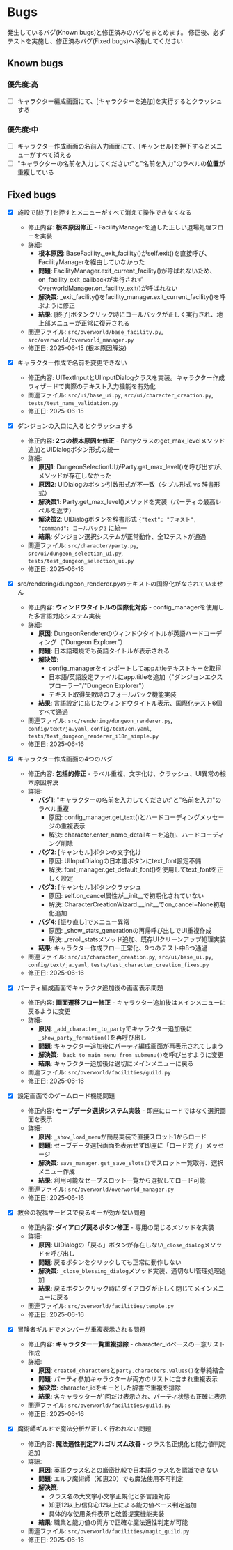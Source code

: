 # Bugs

発生しているバグ(Known bugs)と修正済みのバグをまとめます。
修正後、必ずテストを実施し、修正済みバグ(Fixed bugs)へ移動してください

## Known bugs


### 優先度:高

- [ ] キャラクター編成画面にて、[キャラクターを追加]を実行するとクラッシュする

### 優先度:中

- [ ] キャラクター作成画面の名前入力画面にて、[キャンセル]を押下するとメニューがすべて消える
- [ ] "キャラクターの名前を入力してください:"と"名前を入力"のラベルの**位置**が重複している

## Fixed bugs

- [x] 施設で[終了]を押すとメニューがすべて消えて操作できなくなる
  - 修正内容: **根本原因修正** - FacilityManagerを通した正しい退場処理フローを実装
  - 詳細: 
    * **根本原因**: BaseFacility._exit_facility()がself.exit()を直接呼び、FacilityManagerを経由していなかった
    * **問題**: FacilityManager.exit_current_facility()が呼ばれないため、on_facility_exit_callbackが実行されずOverworldManager.on_facility_exit()が呼ばれない
    * **解決策**: _exit_facility()をfacility_manager.exit_current_facility()を呼ぶように修正
    * **結果**: [終了]ボタンクリック時にコールバックが正しく実行され、地上部メニューが正常に復元される
  - 関連ファイル: `src/overworld/base_facility.py`, `src/overworld/overworld_manager.py`
  - 修正日: 2025-06-15 (根本原因解決)

- [x] キャラクター作成で名前を変更できない  
  - 修正内容: UITextInputとUIInputDialogクラスを実装。キャラクター作成ウィザードで実際のテキスト入力機能を有効化
  - 関連ファイル: `src/ui/base_ui.py`, `src/ui/character_creation.py`, `tests/test_name_validation.py`
  - 修正日: 2025-06-15

- [x] ダンジョンの入口に入るとクラッシュする
  - 修正内容: **2つの根本原因を修正** - Partyクラスのget_max_levelメソッド追加とUIDialogボタン形式の統一
  - 詳細:
    * **原因1**: DungeonSelectionUIがParty.get_max_level()を呼び出すが、メソッドが存在しなかった
    * **原因2**: UIDialogのボタン引数形式が不一致（タプル形式 vs 辞書形式）
    * **解決策1**: Party.get_max_level()メソッドを実装（パーティの最高レベルを返す）
    * **解決策2**: UIDialogボタンを辞書形式 `{"text": "テキスト", "command": コールバック}` に統一
    * **結果**: ダンジョン選択システムが正常動作、全12テストが通過
  - 関連ファイル: `src/character/party.py`, `src/ui/dungeon_selection_ui.py`, `tests/test_dungeon_selection_ui.py`
  - 修正日: 2025-06-16

- [x] src/rendering/dungeon_renderer.pyのテキストの国際化がなされていません
  - 修正内容: **ウィンドウタイトルの国際化対応** - config_managerを使用した多言語対応システム実装
  - 詳細:
    * **原因**: DungeonRendererのウィンドウタイトルが英語ハードコーディング（"Dungeon Explorer"）
    * **問題**: 日本語環境でも英語タイトルが表示される
    * **解決策**: 
      - config_managerをインポートしてapp.titleテキストキーを取得
      - 日本語/英語設定ファイルにapp.titleを追加（"ダンジョンエクスプローラー"/"Dungeon Explorer"）
      - テキスト取得失敗時のフォールバック機能実装
    * **結果**: 言語設定に応じたウィンドウタイトル表示、国際化テスト6個すべて通過
  - 関連ファイル: `src/rendering/dungeon_renderer.py`, `config/text/ja.yaml`, `config/text/en.yaml`, `tests/test_dungeon_renderer_i18n_simple.py`
  - 修正日: 2025-06-16

- [x] キャラクター作成画面の4つのバグ
  - 修正内容: **包括的修正** - ラベル重複、文字化け、クラッシュ、UI異常の根本原因解決
  - 詳細:
    * **バグ1**: "キャラクターの名前を入力してください:"と"名前を入力"のラベル重複
      - 原因: config_manager.get_text()とハードコーディングメッセージの重複表示
      - 解決: character.enter_name_detailキーを追加、ハードコーディング削除
    * **バグ2**: [キャンセル]ボタンの文字化け
      - 原因: UIInputDialogの日本語ボタンにtext_font設定不備
      - 解決: font_manager.get_default_font()を使用してtext_fontを正しく設定
    * **バグ3**: [キャンセル]ボタンクラッシュ
      - 原因: self.on_cancel属性が__init__で初期化されていない
      - 解決: CharacterCreationWizard.__init__でon_cancel=None初期化追加
    * **バグ4**: [振り直し]でメニュー異常
      - 原因: _show_stats_generationの再帰呼び出しでUI重複作成
      - 解決: _reroll_statsメソッド追加、既存UIクリーンアップ処理実装
    * **結果**: キャラクター作成フロー正常化、9つのテスト中8つ通過
  - 関連ファイル: `src/ui/character_creation.py`, `src/ui/base_ui.py`, `config/text/ja.yaml`, `tests/test_character_creation_fixes.py`
  - 修正日: 2025-06-16

- [x] パーティ編成画面でキャラクタ追加後の画面表示問題
  - 修正内容: **画面遷移フロー修正** - キャラクター追加後はメインメニューに戻るように変更
  - 詳細:
    * **原因**: `_add_character_to_party`でキャラクター追加後に`_show_party_formation()`を再呼び出し
    * **問題**: キャラクター追加後にパーティ編成画面が再表示されてしまう
    * **解決策**: `_back_to_main_menu_from_submenu()`を呼び出すように変更
    * **結果**: キャラクター追加後は適切にメインメニューに戻る
  - 関連ファイル: `src/overworld/facilities/guild.py`
  - 修正日: 2025-06-16

- [x] 設定画面でのゲームロード機能問題  
  - 修正内容: **セーブデータ選択システム実装** - 即座にロードではなく選択画面を表示
  - 詳細:
    * **原因**: `_show_load_menu`が簡易実装で直接スロット1からロード
    * **問題**: セーブデータ選択画面を表示せず即座に「ロード完了」メッセージ
    * **解決策**: `save_manager.get_save_slots()`でスロット一覧取得、選択メニュー作成
    * **結果**: 利用可能なセーブスロット一覧から選択してロード可能
  - 関連ファイル: `src/overworld/overworld_manager.py`
  - 修正日: 2025-06-16

- [x] 教会の祝福サービスで戻るキーが効かない問題
  - 修正内容: **ダイアログ戻るボタン修正** - 専用の閉じるメソッドを実装
  - 詳細:
    * **原因**: UIDialogの「戻る」ボタンが存在しない`_close_dialog`メソッドを呼び出し
    * **問題**: 戻るボタンをクリックしても正常に動作しない
    * **解決策**: `_close_blessing_dialog`メソッド実装、適切なUI管理処理追加
    * **結果**: 戻るボタンクリック時にダイアログが正しく閉じてメインメニューに戻る
  - 関連ファイル: `src/overworld/facilities/temple.py`
  - 修正日: 2025-06-16

- [x] 冒険者ギルドでメンバーが重複表示される問題
  - 修正内容: **キャラクター一覧重複排除** - character_idベースの一意リスト作成
  - 詳細:
    * **原因**: `created_characters`と`party.characters.values()`を単純結合
    * **問題**: パーティ参加キャラクターが両方のリストに含まれ重複表示
    * **解決策**: character_idをキーとした辞書で重複を排除
    * **結果**: 各キャラクターが1回だけ表示され、パーティ状態も正確に表示
  - 関連ファイル: `src/overworld/facilities/guild.py`
  - 修正日: 2025-06-16

- [x] 魔術師ギルドで魔法分析が正しく行われない問題
  - 修正内容: **魔法適性判定アルゴリズム改善** - クラス名正規化と能力値判定追加
  - 詳細:
    * **原因**: 英語クラス名との厳密比較で日本語クラス名を認識できない
    * **問題**: エルフ魔術師（知恵20）でも魔法使用不可判定
    * **解決策**: 
      - クラス名の大文字小文字正規化と多言語対応
      - 知恵12以上/信仰心12以上による能力値ベース判定追加
      - 具体的な使用条件表示と改善提案機能実装
    * **結果**: 職業と能力値の両方で正確な魔法適性判定が可能
  - 関連ファイル: `src/overworld/facilities/magic_guild.py`
  - 修正日: 2025-06-16


